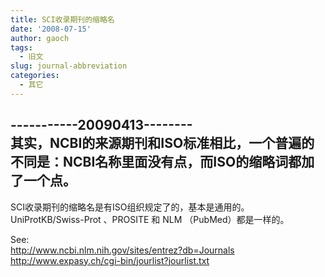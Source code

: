 ```yaml
---
title: SCI收录期刊的缩略名
date: '2008-07-15'
author: gaoch
tags:
  - 旧文
slug: journal-abbreviation
categories:
  - 其它
---
```


-----------20090413--------  
其实，NCBI的来源期刊和ISO标准相比，一个普遍的不同是：NCBI名称里面没有点，而ISO的缩略词都加了一个点。  
--------------------------------  
SCI收录期刊的缩略名是有ISO组织规定了的，基本是通用的。  
UniProtKB/Swiss-Prot 、PROSITE 和 NLM （PubMed）都是一样的。  
  
See:  
http://www.ncbi.nlm.nih.gov/sites/entrez?db=Journals  
http://www.expasy.ch/cgi-bin/jourlist?jourlist.txt

